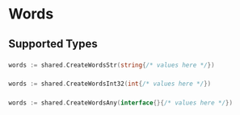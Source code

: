 # Words


## Supported Types

### 

```go
words := shared.CreateWordsStr(string{/* values here */})
```

### 

```go
words := shared.CreateWordsInt32(int{/* values here */})
```

### 

```go
words := shared.CreateWordsAny(interface{}{/* values here */})
```

